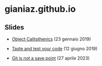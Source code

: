 # gianiaz.github.io


## Slides

* [Object Calitsthenics](http://gianiaz.github.io/object-calisthenics/index.html) (23 gennaio 2019)

* [Taste and test your code](http://gianiaz.github.io/taste-and-test-your-code/index.html) (12 giugno 2019)

* [Git is not a save point](http://gianiaz.github.io/git-is-not-a-savepoint.pdf) (27 aprile 2023)
